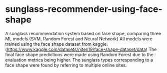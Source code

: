 # sunglass-recommender-using-face-shape
A sunglass recommendation system based on face shape, comparing three ML models (SVM, Random Forest and Neural Network)
All models were trained using the face shape dataset from kaggle. (https://www.kaggle.com/datasets/niten19/face-shape-dataset/data)
The final face shape predictions were made using Random Forest due to the evaluation metrics being higher.
The sunglass types corresponding to a face shape were found by referring to multiple online sites.

